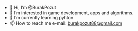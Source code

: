 - 👋 Hi, I’m @BurakPozut
- 👀 I’m interested in game development, apps and algorithms.
- 🌱 I’m currently learning pyhton
- 📫 How to reach me e-mail: burakpozut88@gmail.com

<!---
BurakPozut/BurakPozut is a ✨ special ✨ repository because its `README.md` (this file) appears on your GitHub profile.
You can click the Preview link to take a look at your changes.
--->
